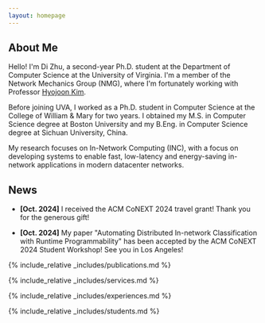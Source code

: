 ```yaml
---
layout: homepage
---
```


## About Me

Hello! I'm Di Zhu, a second-year Ph.D. student at the Department of Computer Science at the University of Virginia. I'm a member of the Network Mechanics Group (NMG), where I'm fortunately working with Professor [Hyojoon Kim](https://hyojoonkim.com/). 

Before joining UVA, I worked as a Ph.D. student in Computer Science at the College of William & Mary for two years. I obtained my M.S. in Computer Science degree at Boston University and my B.Eng. in Computer Science degree at Sichuan University, China.

My research focuses on In-Network Computing (INC), with a focus on developing systems to enable fast, low-latency and energy-saving in-network applications in modern datacenter networks.

<!-- ## Research Interests

- **Software-Defined Networks :** In-Network Computing -->

## News

- **[Oct. 2024]** I received the ACM CoNEXT 2024 travel grant! Thank you for the generous gift!

- **[Oct. 2024]** My paper "Automating Distributed In-network Classification with Runtime Programmability" has been accepted by the ACM CoNEXT 2024 Student Workshop! See you in Los Angeles!

<!-- - **[Jan. 2024]** Stay tuned for more news! -->

{% include_relative _includes/publications.md %}

{% include_relative _includes/services.md %}

{% include_relative _includes/experiences.md %}

{% include_relative _includes/students.md %}